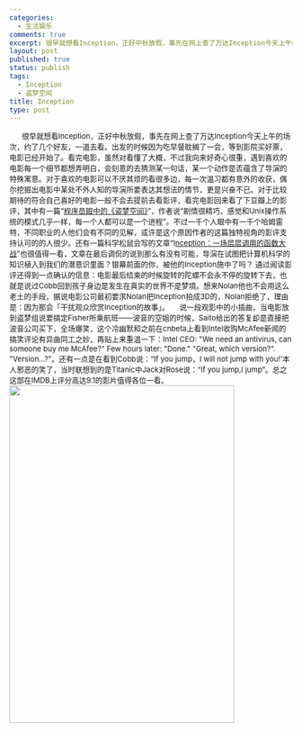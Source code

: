 ```yaml
--- 
categories: 
  - 生活娱乐
comments: true
excerpt: 很早就想看Inception，正好中秋放假，事先在网上查了万达Inception今天上午的场次，约了几个好友，一道去看。出发的时候因为吃早餐耽搁了一会，等到影院买好票，电影已经开始了。看完电影，虽然对看懂了大概，不过我向来好奇心很重，遇到喜欢的电影每一个细节都想弄明白，会刻意的去猜测某一句话，某一个动作是否蕴含了导演的特殊寓意。对于喜欢的电影可以不厌其烦的看很多边，每一次温习都有意外的收获，偶尔挖掘出电影中某处不外人知的导演所要表达其想法的情节，更是兴奋不已。
layout: post
published: true
status: publish
tags: 
  - Inception
  - 盗梦空间
title: Inception
type: post
---
```

<span style="font-size:small;">      很早就想看Inception，正好中秋放假，事先在网上查了万达Inception今天上午的场次，约了几个好友，一道去看。出发的时候因为吃早餐耽搁了一会，等到影院买好票，电影已经开始了。看完电影，虽然对看懂了大概，不过我向来好奇心很重，遇到喜欢的电影每一个细节都想弄明白，会刻意的去猜测某一句话，某一个动作是否蕴含了导演的特殊寓意。对于喜欢的电影可以不厌其烦的看很多边，每一次温习都有意外的收获，偶尔挖掘出电影中某处不外人知的导演所要表达其想法的情节，更是兴奋不已。对于比较期待的符合自己喜好的电影一般不会去提前去看影评，看完电影回来看了下豆瓣上的影评，其中有一篇“</span><span style="color:#000000;"><a href="http://movie.douban.com/review/3714851/" target="_blank"><span style="font-size:small;">程序员眼中的《盗梦空间》</span></a></span><span style="font-size:small;">”，作者说“</span><span style="font-size:small;">剧情很精巧，感觉和Unix操作系统的模式几乎一样，每一个人都可以是一个进程”。不过一千个人眼中有一千个哈姆雷特，不同职业的人他们会有不同的见解，或许是这个原因作者的这篇独特视角的影评支持认可的的人很少。还有一篇科学松鼠会写的文章“I</span><span style="color:#000000;"><a href="http://songshuhui.net/archives/42661.html" target="_blank"><span style="font-size:small;">nception：一场层层调用的函数大战</span></a></span><span style="font-size:small;">”也很值得一看，文章在最后调侃的说到</span><span style="font-size:small;">那么有没有可能，导演在试图把计算机科学的知识植入到我们的潜意识里面？银幕前面的你，被他的Inception施中了吗？ 通过阅读影评还得到一点确认的信息：电影最后结束的时候旋转的陀螺不会永不停的旋转下去，也就是说过</span><span style="font-size:small;">Cobb</span><span style="font-size:small;">回到孩子身边是发生在真实的世界不是梦境。想来Nolan他也不会用这么老土的手段，据说电影公司最初要求Nolan把Inception拍成3D的</span><span style="font-size:small;">，Nolan拒绝了，理由是：</span><span style="font-size:small;">因为那会「干扰观众欣赏Inception的故事」。</span><span style="font-size:small;">     </span><span style="font-size:small;">说一段观影中的小插曲，当电影放到盗梦组说要搞定Fisher所乘航班——波音的空姐的时候，Saito给出的答复却是直接把波音公司买下，全场爆笑，这个冷幽默和之前在cnbeta上看到Intel收购McAfee新闻的搞笑评论有异曲同工之妙，再贴上来重温一下：Intel CEO: "We need an antivirus, can someone buy me McAfee?" Few hours later: "Done." "Great, which version?". "Version...?"。还有一点是在看到Cobb说：“If you jump，I will not jump with you!'本人邪恶的笑了，当时联想到的是Titanic中Jack对Rose说：“if you jump,I jump”。总之这部在IMDB上评分高达9.1的影片值得各位一看。</span><img src="http://ocean-lan.appspot.com/media/aglvY2Vhbi1sYW5yDAsSBU1lZGlhGJl1DA/inception.jpg" height="600" width="400"><br>
